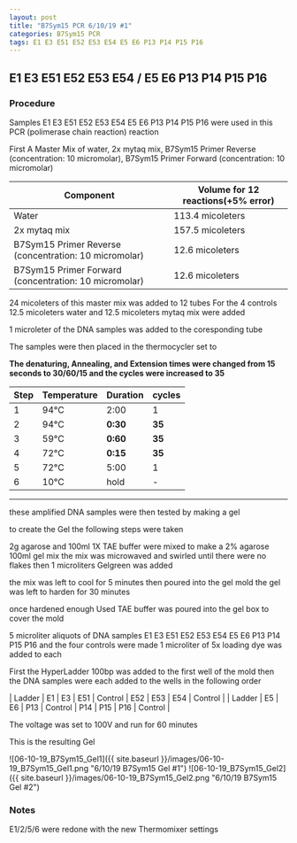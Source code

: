 ```yaml
---
layout: post
title: "B7Sym15 PCR 6/10/19 #1"
categories: B7Sym15 PCR
tags: E1 E3 E51 E52 E53 E54 E5 E6 P13 P14 P15 P16
---
```


##   E1 E3 E51 E52 E53 E54 / E5 E6 P13 P14 P15 P16

### Procedure

Samples  E1 E3 E51 E52 E53 E54 E5 E6 P13 P14 P15 P16  were used in this PCR (polimerase chain reaction) reaction 

First A Master Mix of water, 2x mytaq mix, B7Sym15 Primer Reverse (concentration: 10 micromolar), B7Sym15 Primer Forward (concentration: 10 micromolar)


|Component| Volume for 12 reactions(+5% error)|
|---------|---------------------------|
|Water| 113.4 micoleters|
|2x mytaq mix| 157.5 micoleters|
|B7Sym15 Primer Reverse (concentration: 10 micromolar)| 12.6 micoleters|
|B7Sym15 Primer Forward (concentration: 10 micromolar)| 12.6 micoleters|

24 micoleters of this master mix was added to 12 tubes 
For the 4 controls 12.5 micoleters water and 12.5 micoleters mytaq mix were added

1 microleter of the DNA samples was added to the coresponding tube

The samples were then placed in the thermocycler set to 

**The denaturing, Annealing, and Extension times were changed from 15 seconds to 30/60/15 and the cycles were increased to 35**

|Step|Temperature|Duration|cycles|
|----|-------|--------|-------|
|1|94°C|2:00|1|
|2|94°C|**0:30**|**35**|
|3|59°C|**0:60**|**35**|
|4|72°C|**0:15**|**35**|
|5|72°C|5:00|1|
|6|10°C|hold|-|

___________

these amplified DNA samples were then tested by making a gel

to create the Gel the following steps were taken 

2g agarose and 100ml 1X TAE buffer were mixed to make a 2% agarose 100ml gel mix 
the mix was microwaved and swirled until there were no flakes 
then 1 microliters Gelgreen was added

the mix was left to cool for 5 minutes then poured into the gel mold
the gel was left to harden for 30 minutes 

once hardened enough Used TAE buffer was poured into the gel box to cover the mold

5 microliter aliquots of DNA samples  E1 E3 E51 E52 E53 E54 E5 E6 P13 P14 P15 P16  and the four controls were made 
1 microliter of 5x loading dye was added to each

First the HyperLadder 100bp was added to the first well of the mold 
then the DNA samples were each added to the wells in the following order 

| Ladder | E1 | E3 | E51 | Control | E52 | E53 | E54 | Control |
| Ladder | E5 | E6 | P13 | Control | P14 | P15 | P16 | Control |

The voltage was set to 100V and run for 60 minutes


This is the resulting Gel

![06-10-19_B7Sym15_Gel1]({{ site.baseurl }}/images/06-10-19_B7Sym15_Gel1.png "6/10/19 B7Sym15 Gel #1")
![06-10-19_B7Sym15_Gel2]({{ site.baseurl }}/images/06-10-19_B7Sym15_Gel2.png "6/10/19 B7Sym15 Gel #2")

### Notes

E1/2/5/6 were redone with the new Thermomixer settings 